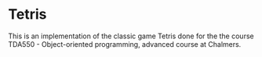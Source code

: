 # Tetris

This is an implementation of the classic game Tetris done for the the course TDA550 - Object-oriented programming, advanced course at Chalmers.
